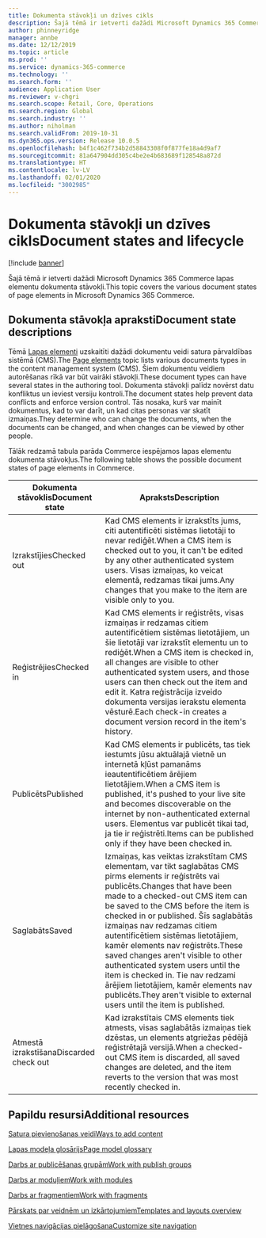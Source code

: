 ```yaml
---
title: Dokumenta stāvokļi un dzīves cikls
description: Šajā tēmā ir ietverti dažādi Microsoft Dynamics 365 Commerce lapas elementu dokumenta stāvokļi.
author: phinneyridge
manager: annbe
ms.date: 12/12/2019
ms.topic: article
ms.prod: ''
ms.service: dynamics-365-commerce
ms.technology: ''
ms.search.form: ''
audience: Application User
ms.reviewer: v-chgri
ms.search.scope: Retail, Core, Operations
ms.search.region: Global
ms.search.industry: ''
ms.author: niholman
ms.search.validFrom: 2019-10-31
ms.dyn365.ops.version: Release 10.0.5
ms.openlocfilehash: b4f1c462f734b2d58843308f0f877fe18a4d9af7
ms.sourcegitcommit: 81a647904dd305c4be2e4b683689f128548a872d
ms.translationtype: HT
ms.contentlocale: lv-LV
ms.lasthandoff: 02/01/2020
ms.locfileid: "3002985"
---
```

# <a name="document-states-and-lifecycle"></a><span data-ttu-id="8486d-103">Dokumenta stāvokļi un dzīves cikls</span><span class="sxs-lookup"><span data-stu-id="8486d-103">Document states and lifecycle</span></span>


[!include [banner](includes/banner.md)]

<span data-ttu-id="8486d-104">Šajā tēmā ir ietverti dažādi Microsoft Dynamics 365 Commerce lapas elementu dokumenta stāvokļi.</span><span class="sxs-lookup"><span data-stu-id="8486d-104">This topic covers the various document states of page elements in Microsoft Dynamics 365 Commerce.</span></span>

## <a name="document-state-descriptions"></a><span data-ttu-id="8486d-105">Dokumenta stāvokļa apraksti</span><span class="sxs-lookup"><span data-stu-id="8486d-105">Document state descriptions</span></span>

<span data-ttu-id="8486d-106">Tēmā [Lapas elementi](page-elements-overview.md) uzskaitīti dažādi dokumentu veidi satura pārvaldības sistēmā (CMS).</span><span class="sxs-lookup"><span data-stu-id="8486d-106">The [Page elements](page-elements-overview.md) topic lists various documents types in the content management system (CMS).</span></span> <span data-ttu-id="8486d-107">Šiem dokumentu veidiem autorēšanas rīkā var būt vairāki stāvokļi.</span><span class="sxs-lookup"><span data-stu-id="8486d-107">These document types can have several states in the authoring tool.</span></span> <span data-ttu-id="8486d-108">Dokumenta stāvokļi palīdz novērst datu konfliktus un ieviest versiju kontroli.</span><span class="sxs-lookup"><span data-stu-id="8486d-108">The document states help prevent data conflicts and enforce version control.</span></span> <span data-ttu-id="8486d-109">Tās nosaka, kurš var mainīt dokumentus, kad to var darīt, un kad citas personas var skatīt izmaiņas.</span><span class="sxs-lookup"><span data-stu-id="8486d-109">They determine who can change the documents, when the documents can be changed, and when changes can be viewed by other people.</span></span>

<span data-ttu-id="8486d-110">Tālāk redzamā tabula parāda Commerce iespējamos lapas elementu dokumenta stāvokļus.</span><span class="sxs-lookup"><span data-stu-id="8486d-110">The following table shows the possible document states of page elements in Commerce.</span></span>

| <span data-ttu-id="8486d-111">Dokumenta stāvoklis</span><span class="sxs-lookup"><span data-stu-id="8486d-111">Document state</span></span> | <span data-ttu-id="8486d-112">Apraksts</span><span class="sxs-lookup"><span data-stu-id="8486d-112">Description</span></span> |
|---|---|
| <span data-ttu-id="8486d-113">Izrakstījies</span><span class="sxs-lookup"><span data-stu-id="8486d-113">Checked out</span></span> | <span data-ttu-id="8486d-114">Kad CMS elements ir izrakstīts jums, citi autentificēti sistēmas lietotāji to nevar rediģēt.</span><span class="sxs-lookup"><span data-stu-id="8486d-114">When a CMS item is checked out to you, it can't be edited by any other authenticated system users.</span></span> <span data-ttu-id="8486d-115">Visas izmaiņas, ko veicat elementā, redzamas tikai jums.</span><span class="sxs-lookup"><span data-stu-id="8486d-115">Any changes that you make to the item are visible only to you.</span></span> |
| <span data-ttu-id="8486d-116">Reģistrējies</span><span class="sxs-lookup"><span data-stu-id="8486d-116">Checked in</span></span> | <span data-ttu-id="8486d-117">Kad CMS elements ir reģistrēts, visas izmaiņas ir redzamas citiem autentificētiem sistēmas lietotājiem, un šie lietotāji var izrakstīt elementu un to rediģēt.</span><span class="sxs-lookup"><span data-stu-id="8486d-117">When a CMS item is checked in, all changes are visible to other authenticated system users, and those users can then check out the item and edit it.</span></span> <span data-ttu-id="8486d-118">Katra reģistrācija izveido dokumenta versijas ierakstu elementa vēsturē.</span><span class="sxs-lookup"><span data-stu-id="8486d-118">Each check-in creates a document version record in the item's history.</span></span> |
| <span data-ttu-id="8486d-119">Publicēts</span><span class="sxs-lookup"><span data-stu-id="8486d-119">Published</span></span> | <span data-ttu-id="8486d-120">Kad CMS elements ir publicēts, tas tiek iestumts jūsu aktuālajā vietnē un internetā kļūst pamanāms ieautentificētiem ārējiem lietotājiem.</span><span class="sxs-lookup"><span data-stu-id="8486d-120">When a CMS item is published, it's pushed to your live site and becomes discoverable on the internet by non-authenticated external users.</span></span> <span data-ttu-id="8486d-121">Elementus var publicēt tikai tad, ja tie ir reģistrēti.</span><span class="sxs-lookup"><span data-stu-id="8486d-121">Items can be published only if they have been checked in.</span></span> |
| <span data-ttu-id="8486d-122">Saglabāts</span><span class="sxs-lookup"><span data-stu-id="8486d-122">Saved</span></span> | <span data-ttu-id="8486d-123">Izmaiņas, kas veiktas izrakstītam CMS elementam, var tikt saglabātas CMS pirms elements ir reģistrēts vai publicēts.</span><span class="sxs-lookup"><span data-stu-id="8486d-123">Changes that have been made to a checked-out CMS item can be saved to the CMS before the item is checked in or published.</span></span> <span data-ttu-id="8486d-124">Šīs saglabātās izmaiņas nav redzamas citiem autentificētiem sistēmas lietotājiem, kamēr elements nav reģistrēts.</span><span class="sxs-lookup"><span data-stu-id="8486d-124">These saved changes aren't visible to other authenticated system users until the item is checked in.</span></span> <span data-ttu-id="8486d-125">Tie nav redzami ārējiem lietotājiem, kamēr elements nav publicēts.</span><span class="sxs-lookup"><span data-stu-id="8486d-125">They aren't visible to external users until the item is published.</span></span> |
| <span data-ttu-id="8486d-126">Atmestā izrakstīšana</span><span class="sxs-lookup"><span data-stu-id="8486d-126">Discarded check out</span></span> | <span data-ttu-id="8486d-127">Kad izrakstītais CMS elements tiek atmests, visas saglabātās izmaiņas tiek dzēstas, un elements atgriežas pēdējā reģistrētajā versijā.</span><span class="sxs-lookup"><span data-stu-id="8486d-127">When a checked-out CMS item is discarded, all saved changes are deleted, and the item reverts to the version that was most recently checked in.</span></span> |

## <a name="additional-resources"></a><span data-ttu-id="8486d-128">Papildu resursi</span><span class="sxs-lookup"><span data-stu-id="8486d-128">Additional resources</span></span>

[<span data-ttu-id="8486d-129">Satura pievienošanas veidi</span><span class="sxs-lookup"><span data-stu-id="8486d-129">Ways to add content</span></span>](add-manage-content.md)

[<span data-ttu-id="8486d-130">Lapas modeļa glosārijs</span><span class="sxs-lookup"><span data-stu-id="8486d-130">Page model glossary</span></span>](page-elements-overview.md)

[<span data-ttu-id="8486d-131">Darbs ar publicēšanas grupām</span><span class="sxs-lookup"><span data-stu-id="8486d-131">Work with publish groups</span></span>](publish-groups.md)

[<span data-ttu-id="8486d-132">Darbs ar moduļiem</span><span class="sxs-lookup"><span data-stu-id="8486d-132">Work with modules</span></span>](work-with-modules.md)

[<span data-ttu-id="8486d-133">Darbs ar fragmentiem</span><span class="sxs-lookup"><span data-stu-id="8486d-133">Work with fragments</span></span>](work-with-fragments.md)

[<span data-ttu-id="8486d-134">Pārskats par veidnēm un izkārtojumiem</span><span class="sxs-lookup"><span data-stu-id="8486d-134">Templates and layouts overview</span></span>](templates-layouts-overview.md)

[<span data-ttu-id="8486d-135">Vietnes navigācijas pielāgošana</span><span class="sxs-lookup"><span data-stu-id="8486d-135">Customize site navigation</span></span>](customize-site-navigation.md)
